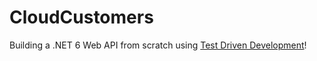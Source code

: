 # CloudCustomers

Building a .NET 6 Web API from scratch using [Test Driven Development](https://docs.microsoft.com/en-us/azure/cloud-adoption-framework/ready/considerations/development-strategy-test-driven-development)!

<!--

## Step-by-step:
1) `dotnet new sln -o CloudCustomers`
2) `cd CloudCustomers`
3) `dotnet new webapi -o CloudCustomers.API`
4) `dotnet new xunit -o CloudCustomers.UnitTests`
5) `dotnet sln add **/*.csproj`

-->